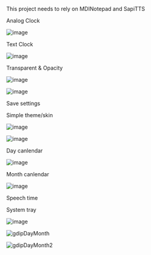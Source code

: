 This project needs to rely on MDINotepad and SapiTTS

Analog Clock

![image](https://github.com/chunmingwang/gdipClock/assets/35757455/ea5b800e-0365-4201-a5d8-0699cdddcc6c)

Text Clock

![image](https://github.com/chunmingwang/gdipClock/assets/35757455/0496775b-64bb-4e3e-8013-2392bece15aa)

Transparent & Opacity

![image](https://github.com/chunmingwang/gdipClock/assets/35757455/ebadccad-de14-4273-8028-6403db9e8311)

![image](https://github.com/chunmingwang/gdipClock/assets/35757455/1bf552dd-4912-4c7a-bcc2-3d573defaf37)

Save settings

Simple theme/skin

![image](https://github.com/chunmingwang/gdipClock/assets/35757455/be13f1b1-40ff-479a-bc5b-a665b72d1d7e)

![image](https://github.com/chunmingwang/gdipClock/assets/35757455/7f7e79e8-baa0-42f5-88fe-8ee2cdca40fc)

Day canlendar

![image](https://github.com/chunmingwang/gdipClock/assets/35757455/0f5be147-2926-485f-89a9-f101183443d8)

Month canlendar

![image](https://github.com/chunmingwang/gdipClock/assets/35757455/f491f3de-a59b-4834-af82-6569993da9c4)

Speech time

System tray

![image](https://github.com/chunmingwang/gdipClock/assets/35757455/79295999-bdfc-4110-a93d-a7bac928b08e)

![gdipDayMonth](https://github.com/chunmingwang/gdipClock/assets/35757455/003261a3-34c8-4487-9dda-7d241ec789e0)

![gdipDayMonth2](https://github.com/chunmingwang/gdipClock/assets/35757455/ac6710ca-8901-4649-984f-31f62e96cf3d)

